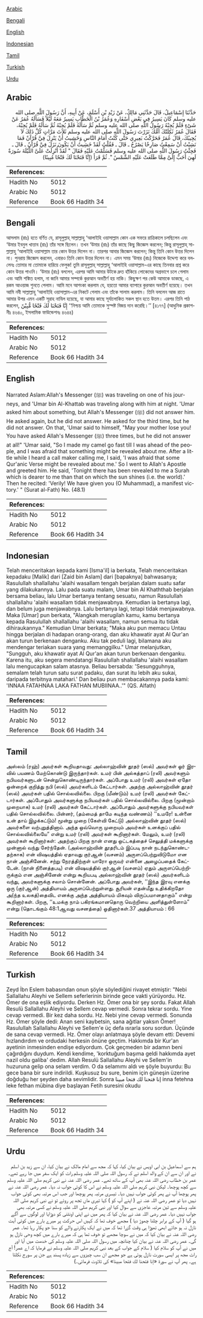 [Arabic](#arabic)

[Bengali](#bengali)

[English](#english)

[Indonesian](#indonesian)

[Tamil](#tamil)

[Turkish](#turkish)

[Urdu](#urdu)

## Arabic


<div dir="rtl" lang="ar" style={{fontSize:'larger',backgroundColor:'#f8f9fa',padding:20}}>
حَدَّثَنَا إِسْمَاعِيلُ، قَالَ حَدَّثَنِي مَالِكٌ، عَنْ زَيْدِ بْنِ أَسْلَمَ، عَنْ أَبِيهِ، أَنَّ رَسُولَ اللَّهِ صلى الله عليه وسلم كَانَ يَسِيرُ فِي بَعْضِ أَسْفَارِهِ وَعُمَرُ بْنُ الْخَطَّابِ يَسِيرُ مَعَهُ لَيْلاً فَسَأَلَهُ عُمَرُ عَنْ شَىْءٍ فَلَمْ يُجِبْهُ رَسُولُ اللَّهِ صلى الله عليه وسلم ثُمَّ سَأَلَهُ فَلَمْ يُجِبْهُ ثُمَّ سَأَلَهُ فَلَمْ يُجِبْهُ، فَقَالَ عُمَرُ ثَكِلَتْكَ أُمُّكَ نَزَرْتَ رَسُولَ اللَّهِ صلى الله عليه وسلم ثَلاَثَ مَرَّاتٍ كُلَّ ذَلِكَ لاَ يُجِيبُكَ، قَالَ عُمَرُ فَحَرَّكْتُ بَعِيرِي حَتَّى كُنْتُ أَمَامَ النَّاسِ وَخَشِيتُ أَنْ يَنْزِلَ فِيَّ قُرْآنٌ فَمَا نَشِبْتُ أَنْ سَمِعْتُ صَارِخًا يَصْرُخُ ـ قَالَ ـ فَقُلْتُ لَقَدْ خَشِيتُ أَنْ يَكُونَ نَزَلَ فِيَّ قُرْآنٌ ـ قَالَ ـ فَجِئْتُ رَسُولَ اللَّهِ صلى الله عليه وسلم فَسَلَّمْتُ عَلَيْهِ فَقَالَ ‏"‏ لَقَدْ أُنْزِلَتْ عَلَىَّ اللَّيْلَةَ سُورَةٌ لَهِيَ أَحَبُّ إِلَىَّ مِمَّا طَلَعَتْ عَلَيْهِ الشَّمْسُ ‏"‏‏.‏ ثُمَّ قَرَأَ ‏(‏إِنَّا فَتَحْنَا لَكَ فَتْحًا مُبِينًا‏)‏
</div>
<div style={{backgroundColor:'#f8f9fa',padding:20, marginBottom: 10}}><table> <thead> <tr> <th>References:</th> <th></th> </tr> </thead> <tbody><tr><td>Hadith No</td><td>5012</td></tr><tr><td>Arabic No</td><td>5012</td></tr><tr><td>Reference</td><td>Book 66 Hadith 34</td></tr></tbody></table></div>

## Bengali


<div dir="ltr" lang="bn" style={{fontSize:'larger',backgroundColor:'#f8f9fa',padding:20}}>
আসলাম (রাঃ) হতে বর্ণিত যে, রাসূলুল্লাহ্ সাল্লাল্লাহু ‘আলাইহি ওয়াসাল্লাম কোন এক সফরে রাত্রিকালে চলছিলেন এবং ‘উমার ইবনুল খাত্তাব (রাঃ) তাঁর সঙ্গে ছিলেন। তখন ‘উমার (রাঃ) তাঁর কাছে কিছু জিজ্ঞেস করলেন; কিন্তু রাসূলুল্লাহ্ সাল্লাল্লাহু ‘আলাইহি ওয়াসাল্লাম তার কোন উত্তর দিলেন না। তারপর আবার জিজ্ঞেস করলেন; কিন্তু তিনি কোন উত্তর দিলেন না। পুনরায় জিজ্ঞেস করলেন, এবারও তিনি কোন উত্তর দিলেন না। এমন সময় ‘উমার (রাঃ) নিজেকে উদ্দেশ্য করে বললেনঃ তোমার মা তোমাকে হারিয়ে ফেলুক! তুমি রাসূলুল্লাহ্ সাল্লাল্লাহু ‘আলাইহি ওয়াসাল্লাম-এর কাছে তিনবার প্রশ্ন করে কোন উত্তর পাওনি। ‘উমার (রাঃ) বললেন, এরপর আমি আমার উটকে দ্রুত হাঁকিয়ে লোকেদের অগ্রভাগে চলে গেলাম এবং আমি শঙ্কিত হলাম, না জানি আমার সম্পর্কে কুরআন অবতীর্ণ হয় নাকি। কিছুক্ষণ পর কেউ আমাকে ডাকছে, এ রকম আওয়াজ শুনতে পেলাম। আমি মনে আশংকা করলাম যে, হয়তো আমার ব্যাপারে কুরআন অবতীর্ণ হয়েছে। তখন আমি নবী সাল্লাল্লাহু ‘আলাইহি ওয়াসাল্লাম-এর নিকটে গেলাম এবং তাঁকে সালাম করলাম। তিনি বললেন আজ রাতে আমার উপর এমন একটি সূরাহ নাযিল হয়েছে, যা আমার কাছে সূর্যালোকিত সকল স্থান হতে উত্তম। এরপর তিনি পাঠ করলেন, إِنَّا فَتَحْنَا لَكَ فَتْحًا مُّبِيْنً ‘‘নিশ্চয় আমি তোমাকে সুস্পষ্ট বিজয় দান করেছি।’’ [৪১৭৭] (আধুনিক প্রকাশনীঃ ৪৬৪০, ইসলামিক ফাউন্ডেশনঃ ৪৬৪৪)
</div>
<div style={{backgroundColor:'#f8f9fa',padding:20, marginBottom: 10}}><table> <thead> <tr> <th>References:</th> <th></th> </tr> </thead> <tbody><tr><td>Hadith No</td><td>5012</td></tr><tr><td>Arabic No</td><td>5012</td></tr><tr><td>Reference</td><td>Book 66 Hadith 34</td></tr></tbody></table></div>

## English


<div dir="ltr" lang="en" style={{fontSize:'larger',backgroundColor:'#f8f9fa',padding:20}}>
Narrated Aslam:Allah's Messenger (ﷺ) was traveling on one of his journeys, and 'Umar bin Al-Khattab was traveling along with him at night. 'Umar asked him about something, but Allah's Messenger (ﷺ) did not answer him. He asked again, but he did not answer. He asked for the third time, but he did not answer. On that, 'Umar said to himself, "May your mother lose you! You have asked Allah's Messenger (ﷺ) three times, but he did not answer at all!" 'Umar said, "So I made my camel go fast till I was ahead of the people, and I was afraid that something might be revealed about me. After a little while I heard a call maker calling me, I said, 'I was afraid that some Qur'anic Verse might be revealed about me.' So I went to Allah's Apostle and greeted him. He said, 'Tonight there has been revealed to me a Surah which is dearer to me than that on which the sun shines (i.e. the world).' Then he recited: 'Verily! We have given you (O Muhammad), a manifest victory.' " (Surat al-Fath) No. (48.1)
</div>
<div style={{backgroundColor:'#f8f9fa',padding:20, marginBottom: 10}}><table> <thead> <tr> <th>References:</th> <th></th> </tr> </thead> <tbody><tr><td>Hadith No</td><td>5012</td></tr><tr><td>Arabic No</td><td>5012</td></tr><tr><td>Reference</td><td>Book 66 Hadith 34</td></tr></tbody></table></div>

## Indonesian


<div dir="ltr" lang="id" style={{fontSize:'larger',backgroundColor:'#f8f9fa',padding:20}}>
Telah menceritakan kepada kami [Isma'il] ia berkata, Telah menceritakan kepadaku [Malik] dari [Zaid bin Aslam] dari [bapaknya] bahwasanya; Rasulullah shallallahu 'alaihi wasallam tengah berjalan dalam suatu safar yang dilakukannya. Lalu pada suatu malam, Umar bin Al Khaththab berjalan bersama beliau, lalu Umar bertanya tentang sesuatu, namun Rasulullah shallallahu 'alaihi wasallam tidak menjawabnya. Kemudian ia bertanya lagi, dan belum juga menjawabnya. Lalu bertanya lagi, tetapi tidak menjawabnya. Maka [Umar] pun berkata, "Alangkah merugilah kamu, kamu bertanya kepada Rasulullah shallallahu 'alaihi wasallam, namun semua itu tidak dihiraukannya." Kemudian Umar berkata; "Maka aku pun memacu Untau hingga berjalan di hadapan orang-orang, dan aku khawatir ayat Al Qur'an akan turun berkenaan denganku. Aku tak peduli lagi, bilamana aku mendengar teriakan suara yang memanggilku." Umar melanjutkan, "Sungguh, aku khawatir ayat Al Qur'an akan turun berkenaan denganku. Karena itu, aku segera mendatangi Rasulullah shallallahu 'alaihi wasallam lalu mengucapkan salam atasnya. Beliau bersabda: 'Sesungguhnya, semalam telah turun satu surat padaku, dan surat itu lebih aku sukai, daripada terbitnya matahari.' Dan beliau pun membacakannya pada kami: 'INNAA FATAHNAA LAKA FATHAN MUBIINAA..'" (QS. Alfath)
</div>
<div style={{backgroundColor:'#f8f9fa',padding:20, marginBottom: 10}}><table> <thead> <tr> <th>References:</th> <th></th> </tr> </thead> <tbody><tr><td>Hadith No</td><td>5012</td></tr><tr><td>Arabic No</td><td>5012</td></tr><tr><td>Reference</td><td>Book 66 Hadith 34</td></tr></tbody></table></div>

## Tamil


<div dir="ltr" lang="ta" style={{fontSize:'larger',backgroundColor:'#f8f9fa',padding:20}}>
அஸ்லம் (ரஹ்) அவர்கள் கூறியதாவது: அல்லாஹ்வின் தூதர் (ஸல்) அவர்கள் ஓர் இரவில் பயணம் மேற்கொண்டு இருந்தார்கள். உமர் பின் அல்கத்தாப் (ரலி) அவர்களும் நபியவர்களுடன் சென்றுகொண்டிருந்தார்கள். அப்போது உமர் (ரலி) அவர்கள் ஏதோ ஒன்றைக் குறித்து நபி (ஸல்) அவர்களிடம் கேட்டார்கள். அதற்கு அல்லாஹ்வின் தூதர் (ஸல்) அவர்கள் பதில் சொல்லவில்லை. பிறகு (மீண்டும்) உமர் (ரலி) அவர்கள் கேட்டார்கள். அப்போதும் அவர்களுக்கு நபியவர்கள் பதில் சொல்லவில்லை. பிறகு (மூன்றாம் முறையாக) உமர் (ரலி) அவர்கள் கேட்டார்கள். அப்போதும் அவர்களுக்கு நபியவர்கள் பதில் சொல்லவில்லை. பின்னர், (தம்மைத் தாமே கடிந்த வண்ணம்) ‘‘உமரே! உன்னை உன் தாய் இழக்கட்டும்! மூன்று முறை (கேள்வி கேட்டு) அல்லாஹ்வின் தூதர் (ஸல்) அவர்களை வற்புறுத்தினாய். அந்த ஒவ்வொரு முறையும் அவர்கள் உனக்குப் பதில் சொல்லவில்லையே” என்று உமர் (ரலி) அவர்கள் கூறினார்கள். மேலும், உமர் (ரலி) அவர்கள் கூறினார்கள்: அதற்குப் பிறகு நான் எனது ஒட்டகத்தைச் செலுத்தி மக்களுக்கு முன்னால் வந்து சேர்ந்தேன். (அல்லாஹ்வின் தூதரிடம் இப்படி நான் நடந்துகொண்டதற்காக) என் விஷயத்தில் ஏதாவது குர்ஆன் (வசனம்) அருளப்பெற்றுவிடுமோ என நான் அஞ்சினேன். சற்று நேரத்திற்குள் யாரோ ஒருவர் என்னை அழைப்பதைக் கேட்டேன். (நான் நினைத்தபடி) என் விஷயத்தில் குர்ஆன் (வசனம்) ஏதும் அருளப்பெற்றிருக்கும் என அஞ்சினேன் என்று கூறியபடி அல்லாஹ்வின் தூதர் (ஸல்) அவர்களிடம் வந்து, அவர்களுக்கு சலாம் சொன்னேன். அப்போது அவர்கள், ‘‘இந்த இரவு எனக்கு ஒரு (குர்ஆன்) அத்தியாயம் அருளப்பெற்றுள்ளது. சூரியன் எதன்மீது உதிக்கிறதோ அ(ந்த உலகத்)தைவிட எனக்கு அந்த அத்தியாயம் மிகவும் விருப்பமானதாகும்” என்று கூறினார்கள். பிறகு, ‘‘உமக்கு நாம் பகிரங்கமானதொரு வெற்றியை அளித்துள்ளோம்” என்று (தொடங்கும் 48:1ஆவது வசனத்தை) ஓதினார்கள்.37 அத்தியாயம் : 66
</div>
<div style={{backgroundColor:'#f8f9fa',padding:20, marginBottom: 10}}><table> <thead> <tr> <th>References:</th> <th></th> </tr> </thead> <tbody><tr><td>Hadith No</td><td>5012</td></tr><tr><td>Arabic No</td><td>5012</td></tr><tr><td>Reference</td><td>Book 66 Hadith 34</td></tr></tbody></table></div>

## Turkish


<div dir="ltr" lang="tr" style={{fontSize:'larger',backgroundColor:'#f8f9fa',padding:20}}>
Zeyd İbn Eslem babasından onun şöyle söylediğini rivayet etmiştir: "Nebi Sallallahu Aleyhi ve Sellem seferlerinin birinde gece vakti yürüyordu. Hz. Ömer de ona eşlik ediyordu. Derken Hz. Ömer ona bir şey sordu. Fakat Allah Resulü Sallallahu Aleyhi ve Sellem cevap vermedi. Sonra tekrar sordu. Yine cevap vermedi. Bir kez daha sordu. Hz. Nebi yine cevap vermedi. Sonunda Hz. Ömer şöyle dedi: Anan seni kaybetsin, sana ağıtlar yaksın Ömer! Rasulullah Sallallahu Aleyhi ve Sellem'e üç defa ısrarla soru sordun. Üçünde de sana cevap vermedi. Hz. Ömer olayı anlatmaya şöyle devam etti: Devemi hızlandırdım ve ordudaki herkesin önüne geçtim. Hakkımda bir Kur'an ayetinin inmesinden endişe ediyordum. Çok geçmeden bir adamın beni çağırdığını duydum. Kendi kendime, 'korktuğum başıma geldi hakkımda ayet nazil oldu galiba' dedim. Allah Resulü Sallallahu Aleyhi ve Sellem'in huzuruna gelip ona selam verdim. O da selamımı aldı ve şöyle buyurdu: Bu gece bana bir sure indirildi. Kuşkusuz bu sure, benim için güneşin üzerine doğduğu her şeyden daha sevimlidir. Sonra إنا فتحنا لك فتحا مبينا inna fetehna leke fethan mübina diye başlayan Fetih suresini okudu
</div>
<div style={{backgroundColor:'#f8f9fa',padding:20, marginBottom: 10}}><table> <thead> <tr> <th>References:</th> <th></th> </tr> </thead> <tbody><tr><td>Hadith No</td><td>5012</td></tr><tr><td>Arabic No</td><td>5012</td></tr><tr><td>Reference</td><td>Book 66 Hadith 34</td></tr></tbody></table></div>

## Urdu


<div dir="rtl" lang="ur" style={{fontSize:'larger',backgroundColor:'#f8f9fa',padding:20}}>
ہم سے اسماعیل بن ابی اویس نے بیان کیا، کہا کہ مجھ سے امام مالک نے بیان کیا، ان سے زید بن اسلم نے اور ان سے ان کے والد اسلم نے کہ رسول اللہ صلی اللہ علیہ وسلم رات کو ایک سفر میں جا رہے تھے۔ عمر بن خطاب رضی اللہ عنہ بھی آپ کے ساتھ تھے۔ عمر رضی اللہ عنہ نے نبی کریم صلی اللہ علیہ وسلم سے کچھ پوچھا۔ لیکن نبی کریم صلی اللہ علیہ وسلم نے اس کا کوئی جواب نہ دیا۔ عمر رضی اللہ عنہ نے پھر پوچھا آپ نے پھر کوئی جواب نہیں دیا۔ تیسری مرتبہ پھر پوچھا اور جب اس مرتبہ بھی کوئی جواب نہیں دیا تو عمر رضی اللہ عنہ نے ( اپنے آپ کو ) کہا تیری ماں تجھ پر روئے تو نے نبی کریم صلی اللہ علیہ وسلم سے تین مرتبہ عاجزی سے سوال کیا اور نبی کریم صلی اللہ علیہ وسلم نے کسی مرتبہ بھی جواب نہیں دیا۔ عمر رضی اللہ عنہ نے بیان کیا کہ پھر میں نے اپنی اونٹنی کو دوڑایا اور لوگوں سے آگے ہو گیا ( آپ کے برابر چلنا چھوڑ دیا ) مجھے خوف تھا کہ کہیں اس حرکت پر میرے بارے میں کوئی آیت نازل نہ ہو جائے ابھی تھوڑا ہی وقت گزرا تھا کہ میں نے ایک پکارنے والے کو سنا جو پکار رہا تھا۔ عمر رضی اللہ عنہ نے بیان کیا کہ میں نے سوچا مجھے تو خوف تھا ہی کہ میرے بارے میں کچھ وحی نازل ہو گی۔ عمر رضی اللہ عنہ نے بیان کیا چنانچہ میں رسول اللہ صلی اللہ علیہ وسلم کی خدمت میں آیا اور میں نے آپ کو سلام کیا ( سلام کے جواب کے بعد نبی کریم صلی اللہ علیہ وسلم نے فرمایا کہ اے عمر! آج رات مجھ پر ایسی سورت نازل ہوئی ہے جو مجھے ان سب چیزوں سے زیادہ پسند ہے جن پر سورج نکلتا ہے۔ پھر آپ نے سورۃ «إنا فتحنا لك فتحا مبينا‏» کی تلاوت فرمائی۔)
</div>
<div style={{backgroundColor:'#f8f9fa',padding:20, marginBottom: 10}}><table> <thead> <tr> <th>References:</th> <th></th> </tr> </thead> <tbody><tr><td>Hadith No</td><td>5012</td></tr><tr><td>Arabic No</td><td>5012</td></tr><tr><td>Reference</td><td>Book 66 Hadith 34</td></tr></tbody></table></div>